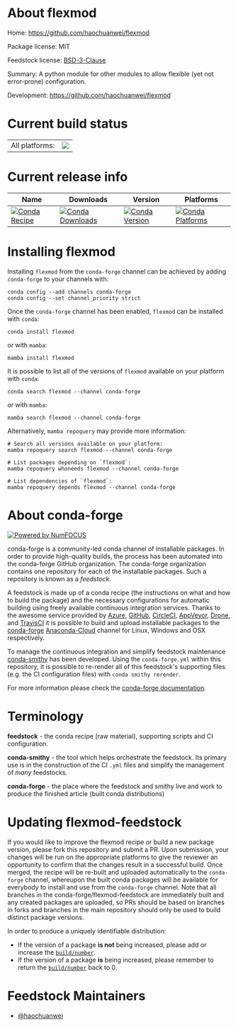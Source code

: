 About flexmod
=============

Home: https://github.com/haochuanwei/flexmod

Package license: MIT

Feedstock license: [BSD-3-Clause](https://github.com/conda-forge/flexmod-feedstock/blob/main/LICENSE.txt)

Summary: A python module for other modules to allow flexible (yet not error-prone) configuration.

Development: https://github.com/haochuanwei/flexmod

Current build status
====================


<table><tr><td>All platforms:</td>
    <td>
      <a href="https://dev.azure.com/conda-forge/feedstock-builds/_build/latest?definitionId=18523&branchName=main">
        <img src="https://dev.azure.com/conda-forge/feedstock-builds/_apis/build/status/flexmod-feedstock?branchName=main">
      </a>
    </td>
  </tr>
</table>

Current release info
====================

| Name | Downloads | Version | Platforms |
| --- | --- | --- | --- |
| [![Conda Recipe](https://img.shields.io/badge/recipe-flexmod-green.svg)](https://anaconda.org/conda-forge/flexmod) | [![Conda Downloads](https://img.shields.io/conda/dn/conda-forge/flexmod.svg)](https://anaconda.org/conda-forge/flexmod) | [![Conda Version](https://img.shields.io/conda/vn/conda-forge/flexmod.svg)](https://anaconda.org/conda-forge/flexmod) | [![Conda Platforms](https://img.shields.io/conda/pn/conda-forge/flexmod.svg)](https://anaconda.org/conda-forge/flexmod) |

Installing flexmod
==================

Installing `flexmod` from the `conda-forge` channel can be achieved by adding `conda-forge` to your channels with:

```
conda config --add channels conda-forge
conda config --set channel_priority strict
```

Once the `conda-forge` channel has been enabled, `flexmod` can be installed with `conda`:

```
conda install flexmod
```

or with `mamba`:

```
mamba install flexmod
```

It is possible to list all of the versions of `flexmod` available on your platform with `conda`:

```
conda search flexmod --channel conda-forge
```

or with `mamba`:

```
mamba search flexmod --channel conda-forge
```

Alternatively, `mamba repoquery` may provide more information:

```
# Search all versions available on your platform:
mamba repoquery search flexmod --channel conda-forge

# List packages depending on `flexmod`:
mamba repoquery whoneeds flexmod --channel conda-forge

# List dependencies of `flexmod`:
mamba repoquery depends flexmod --channel conda-forge
```


About conda-forge
=================

[![Powered by
NumFOCUS](https://img.shields.io/badge/powered%20by-NumFOCUS-orange.svg?style=flat&colorA=E1523D&colorB=007D8A)](https://numfocus.org)

conda-forge is a community-led conda channel of installable packages.
In order to provide high-quality builds, the process has been automated into the
conda-forge GitHub organization. The conda-forge organization contains one repository
for each of the installable packages. Such a repository is known as a *feedstock*.

A feedstock is made up of a conda recipe (the instructions on what and how to build
the package) and the necessary configurations for automatic building using freely
available continuous integration services. Thanks to the awesome service provided by
[Azure](https://azure.microsoft.com/en-us/services/devops/), [GitHub](https://github.com/),
[CircleCI](https://circleci.com/), [AppVeyor](https://www.appveyor.com/),
[Drone](https://cloud.drone.io/welcome), and [TravisCI](https://travis-ci.com/)
it is possible to build and upload installable packages to the
[conda-forge](https://anaconda.org/conda-forge) [Anaconda-Cloud](https://anaconda.org/)
channel for Linux, Windows and OSX respectively.

To manage the continuous integration and simplify feedstock maintenance
[conda-smithy](https://github.com/conda-forge/conda-smithy) has been developed.
Using the ``conda-forge.yml`` within this repository, it is possible to re-render all of
this feedstock's supporting files (e.g. the CI configuration files) with ``conda smithy rerender``.

For more information please check the [conda-forge documentation](https://conda-forge.org/docs/).

Terminology
===========

**feedstock** - the conda recipe (raw material), supporting scripts and CI configuration.

**conda-smithy** - the tool which helps orchestrate the feedstock.
                   Its primary use is in the construction of the CI ``.yml`` files
                   and simplify the management of *many* feedstocks.

**conda-forge** - the place where the feedstock and smithy live and work to
                  produce the finished article (built conda distributions)


Updating flexmod-feedstock
==========================

If you would like to improve the flexmod recipe or build a new
package version, please fork this repository and submit a PR. Upon submission,
your changes will be run on the appropriate platforms to give the reviewer an
opportunity to confirm that the changes result in a successful build. Once
merged, the recipe will be re-built and uploaded automatically to the
`conda-forge` channel, whereupon the built conda packages will be available for
everybody to install and use from the `conda-forge` channel.
Note that all branches in the conda-forge/flexmod-feedstock are
immediately built and any created packages are uploaded, so PRs should be based
on branches in forks and branches in the main repository should only be used to
build distinct package versions.

In order to produce a uniquely identifiable distribution:
 * If the version of a package **is not** being increased, please add or increase
   the [``build/number``](https://docs.conda.io/projects/conda-build/en/latest/resources/define-metadata.html#build-number-and-string).
 * If the version of a package **is** being increased, please remember to return
   the [``build/number``](https://docs.conda.io/projects/conda-build/en/latest/resources/define-metadata.html#build-number-and-string)
   back to 0.

Feedstock Maintainers
=====================

* [@haochuanwei](https://github.com/haochuanwei/)

